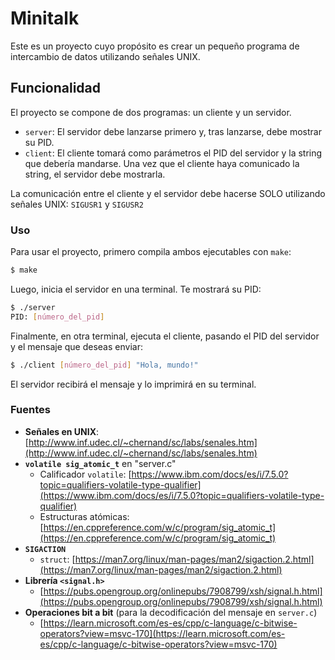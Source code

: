# Minitalk
Este es un proyecto cuyo propósito es crear un pequeño programa de intercambio de datos utilizando señales UNIX.

## Funcionalidad

El proyecto se compone de dos programas: un cliente y un servidor.

* `server`: El servidor debe lanzarse primero y, tras lanzarse, debe mostrar su PID.
* `client`: El cliente tomará como parámetros el PID del servidor y la string que debería mandarse. Una vez que el cliente haya comunicado la string, el servidor debe mostrarla.

La comunicación entre el cliente y el servidor debe hacerse SOLO utilizando señales UNIX: `SIGUSR1` y `SIGUSR2`

### Uso

Para usar el proyecto, primero compila ambos ejecutables con `make`:

```bash
$ make
````

Luego, inicia el servidor en una terminal. Te mostrará su PID:

```bash
$ ./server
PID: [número_del_pid]
```

Finalmente, en otra terminal, ejecuta el cliente, pasando el PID del servidor y el mensaje que deseas enviar:

```bash
$ ./client [número_del_pid] "Hola, mundo!"
```

El servidor recibirá el mensaje y lo imprimirá en su terminal.

### Fuentes

- **Señales en UNIX**: [http://www.inf.udec.cl/~chernand/sc/labs/senales.htm](http://www.inf.udec.cl/~chernand/sc/labs/senales.htm)
- **`volatile sig_atomic_t`** en "server.c"
  - Calificador `volatile`: [https://www.ibm.com/docs/es/i/7.5.0?topic=qualifiers-volatile-type-qualifier](https://www.ibm.com/docs/es/i/7.5.0?topic=qualifiers-volatile-type-qualifier)
  - Estructuras atómicas: [https://en.cppreference.com/w/c/program/sig_atomic_t](https://en.cppreference.com/w/c/program/sig_atomic_t)
- **`SIGACTION`**
  - `struct`: [https://man7.org/linux/man-pages/man2/sigaction.2.html](https://man7.org/linux/man-pages/man2/sigaction.2.html)
- **Librería `<signal.h>`**
  - [https://pubs.opengroup.org/onlinepubs/7908799/xsh/signal.h.html](https://pubs.opengroup.org/onlinepubs/7908799/xsh/signal.h.html)
- **Operaciones bit a bit** (para la decodificación del mensaje en `server.c`)
  - [https://learn.microsoft.com/es-es/cpp/c-language/c-bitwise-operators?view=msvc-170](https://learn.microsoft.com/es-es/cpp/c-language/c-bitwise-operators?view=msvc-170)
